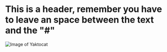 # This is a header, remember you have to leave an space between the text and the "#"

![Image of Yaktocat](https://octodex.github.com/images/yaktocat.png)
